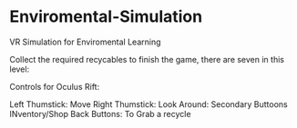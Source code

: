 # Enviromental-Simulation
 VR Simulation for Enviromental Learning

Collect the required recycables to finish the game, there are seven in this level:

Controls for Oculus Rift:

Left Thumstick: Move
Right Thumstick: Look Around:
Secondary Buttoons INventory/Shop
Back Buttons: To Grab a recycle 